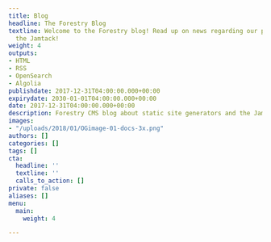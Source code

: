 ```yaml
---
title: Blog
headline: The Forestry Blog
textline: Welcome to the Forestry blog! Read up on news regarding our product and
  the Jamtack!
weight: 4
outputs:
- HTML
- RSS
- OpenSearch
- Algolia
publishdate: 2017-12-31T04:00:00.000+00:00
expirydate: 2030-01-01T04:00:00.000+00:00
date: 2017-12-31T04:00:00.000+00:00
description: Forestry CMS blog about static site generators and the Jamtack
images:
- "/uploads/2018/01/OGimage-01-docs-3x.png"
authors: []
categories: []
tags: []
cta:
  headline: ''
  textline: ''
  calls_to_action: []
private: false
aliases: []
menu:
  main:
    weight: 4

---
```

